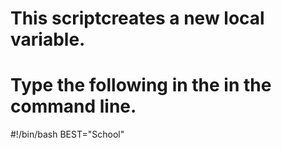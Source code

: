 # This scriptcreates a new local variable. 



# Type the following in the in the command line.
#!/bin/bash
BEST="School"
